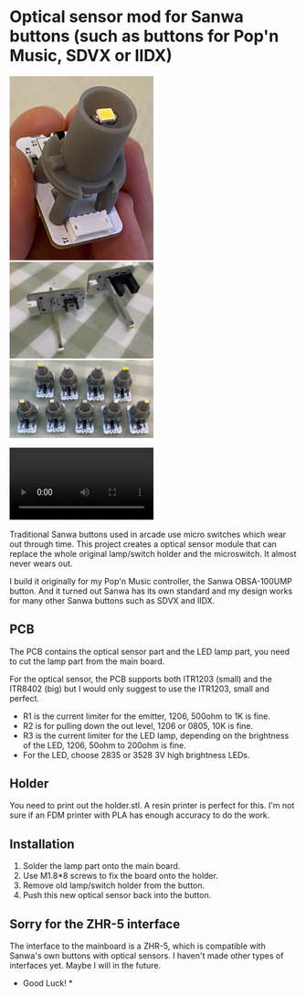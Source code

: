 # Optical sensor mod for Sanwa buttons (such as buttons for Pop'n Music, SDVX or IIDX) 

<img src="docs/img1.jpg" width="50%">  <img src="docs/img2.jpg" width="50%">  
<img src="docs/img3.jpg" width="50%">

<video src="https://user-images.githubusercontent.com/11623830/221199948-686cd2df-5dc8-4df0-8924-246d5ef216d3.MP4" controls="controls" width="50%">
</video>

Traditional Sanwa buttons used in arcade use micro switches which wear out through time.
This project creates a optical sensor module that can replace the whole original lamp/switch holder and the microswitch. It almost never wears out.

I build it originally for my Pop'n Music controller, the Sanwa OBSA-100UMP button. And it turned out Sanwa has its own standard and my design works for many other Sanwa buttons such as SDVX and IIDX.

## PCB
The PCB contains the optical sensor part and the LED lamp part, you need to cut the lamp part from the main board.

For the optical sensor, the PCB supports both ITR1203 (small) and the ITR8402 (big) but I would only suggest to use the ITR1203, small and perfect.

* R1 is the current limiter for the emitter, 1206, 500ohm to 1K is fine.
* R2 is for pulling down the out level, 1206 or 0805, 10K is fine.
* R3 is the current limiter for the LED lamp, depending on the brightness of the LED, 1206, 50ohm to 200ohm is fine.
* For the LED, choose 2835 or 3528 3V high brightness LEDs.

## Holder
You need to print out the holder.stl. A resin printer is perfect for this. I'm not sure if an FDM printer with PLA has enough accuracy to do the work.

## Installation
1. Solder the lamp part onto the main board.
2. Use M1.8*8 screws to fix the board onto the holder.
3. Remove old lamp/switch holder from the button.
4. Push this new optical sensor back into the button.

## Sorry for the ZHR-5 interface
The interface to the mainboard is a ZHR-5, which is compatible with Sanwa's own buttons with optical sensors. I haven't made other types of interfaces yet. Maybe I will in the future.

* Good Luck! *


